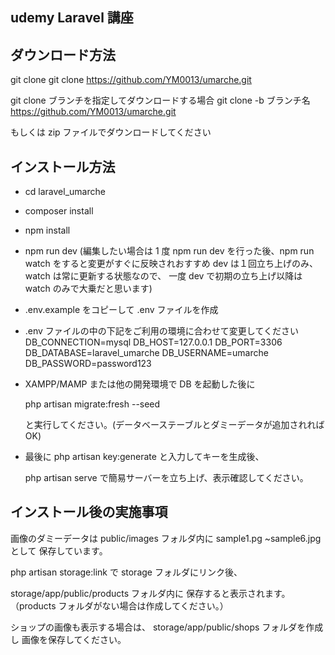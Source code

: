 ## udemy Laravel 講座

## ダウンロード方法

git clone
git clone https://github.com/YM0013/umarche.git

git clone ブランチを指定してダウンロードする場合
git clone -b ブランチ名 https://github.com/YM0013/umarche.git

もしくは zip ファイルでダウンロードしてください

## インストール方法

-   cd laravel_umarche
-   composer install
-   npm install
-   npm run dev
    (編集したい場合は 1 度 npm run dev を行った後、npm run watch をすると変更がすぐに反映されおすすめ dev は１回立ち上げのみ、watch は常に更新する状態なので、
    一度 dev で初期の立ち上げ以降は watch のみで大乗だと思います)

-   .env.example をコピーして .env ファイルを作成

-   .env ファイルの中の下記をご利用の環境に合わせて変更してください
    DB_CONNECTION=mysql
    DB_HOST=127.0.0.1
    DB_PORT=3306
    DB_DATABASE=laravel_umarche
    DB_USERNAME=umarche
    DB_PASSWORD=password123

-   XAMPP/MAMP または他の開発環境で DB を起動した後に

    php artisan migrate:fresh --seed

    と実行してください。(データベーステーブルとダミーデータが追加されれば OK)

-   最後に
    php artisan key:generate
    と入力してキーを生成後、

    php artisan serve
    で簡易サーバーを立ち上げ、表示確認してください。

## インストール後の実施事項

画像のダミーデータは
public/images フォルダ内に
sample1.pg ~sample6.jpg として
保存しています。

php artisan storage:link で
storage フォルダにリンク後、

storage/app/public/products フォルダ内に
保存すると表示されます。
（products フォルダがない場合は作成してください。）

ショップの画像も表示する場合は、
storage/app/public/shops フォルダを作成し
画像を保存してください。
